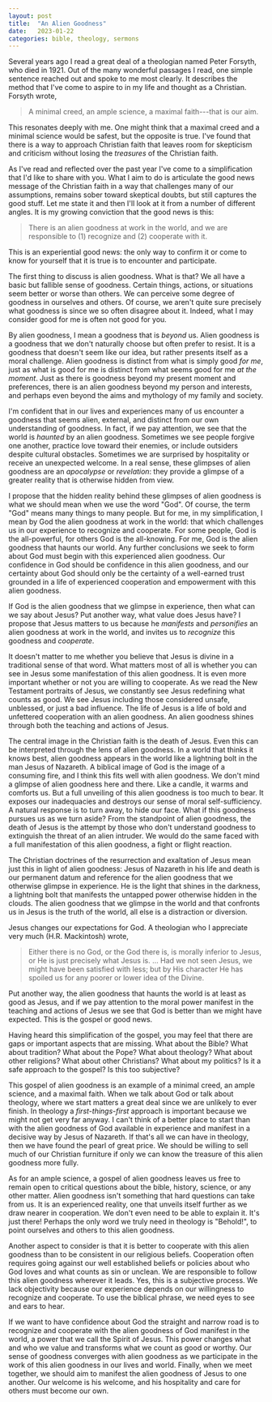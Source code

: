 ```yaml
---
layout: post
title:  "An Alien Goodness"
date:   2023-01-22
categories: bible, theology, sermons
---
```


Several years ago I read a great deal of a theologian named Peter Forsyth, who died in 1921. Out of the many wonderful passages I read, one simple sentence reached out and spoke to me most clearly. It describes the method that I've come to aspire to in my life and thought as a Christian. Forsyth wrote,

> A minimal creed, an ample science, a maximal faith---that is our aim. 

This resonates deeply with me. One might think that a maximal creed and a minimal science would be safest, but the opposite is true. I've found that there is a way to approach Christian faith that leaves room for skepticism and criticism without losing the *treasures* of the Christian faith. 

As I've read and reflected over the past year I've come to a simplification that I'd like to share with you. What I aim to do is articulate the good news message of the Christian faith in a way that challenges many of our assumptions, remains sober toward skeptical doubts, but still captures the good stuff. Let me state it and then I'll look at it from a number of different angles. It is my growing conviction that the good news is this: 

> There is an alien goodness at work in the world, and we are responsible to (1) recognize and (2) cooperate with it. 

This is an experiential good news: the only way to confirm it or come to know for yourself that it is true is to encounter and participate.

The first thing to discuss is alien goodness. What is that? We all have a basic but fallible sense of goodness. Certain things, actions, or situations seem better or worse than others. We can perceive some degree of goodness in ourselves and others. Of course, we aren't quite sure precisely what goodness is since we so often disagree about it. Indeed, what I may consider good for me is often not good for you. 

By alien goodness, I mean a goodness that is *beyond* us. Alien goodness is a goodness that we don't naturally choose but often prefer to resist. It is a goodness that doesn't seem like our idea, but rather presents itself as a moral challenge. Alien goodness is distinct from what is simply good *for me*, just as what is good for me is distinct from what seems good for me *at the moment*. Just as there is goodness beyond my present moment and preferences, there is an alien goodness beyond my person and interests, and perhaps even beyond the aims and mythology of my family and society. 

I'm confident that in our lives and experiences many of us encounter a goodness that seems alien, external, and distinct from our own understanding of goodness. In fact, if we pay attention, we see that the world is *haunted* by an alien goodness. Sometimes we see people forgive one another, practice love toward their enemies, or include outsiders despite cultural obstacles. Sometimes we are surprised by hospitality or receive an unexpected welcome. In a real sense, these glimpses of alien goodness are an *apocalypse* or *revelation*: they provide a glimpse of a greater reality that is otherwise hidden from view.  

I propose that the hidden reality behind these glimpses of alien goodness is what we should mean when we use the word "God". Of course, the term "God" means many things to many people. But for me, in my simplification, I mean by God the alien goodness at work in the world: that which challenges us in our experience to recognize and cooperate. For some people, God is the all-powerful, for others God is the all-knowing. For me, God is the alien goodness that haunts our world. Any further conclusions we seek to form about God must begin with this experienced alien goodness. Our confidence in God should be confidence in this alien goodness, and our certainty about God should only be the certainty of a well-earned trust grounded in a life of experienced cooperation and empowerment with this alien goodness. 

If God is the alien goodness that we glimpse in experience, then what can we say about Jesus? Put another way, what value does Jesus have? I propose that Jesus matters to us because he *manifests* and *personifies* an alien goodness at work in the world, and invites us to *recognize* this goodness and *cooperate*. 

It doesn't matter to me whether you believe that Jesus is divine in a traditional sense of that word. What matters most of all is whether you can see in Jesus some manifestation of this alien goodness. It is even more important whether or not you are willing to cooperate. As we read the New Testament portraits of Jesus, we constantly see Jesus redefining what counts as good. We see Jesus including those considered unsafe, unblessed, or just a bad influence. The life of Jesus is a life of bold and unfettered cooperation with an alien goodness. An alien goodness shines through both the teaching and actions of Jesus. 

The central image in the Christian faith is the death of Jesus. Even this can be interpreted through the lens of alien goodness. In a world that thinks it knows best, alien goodness appears in the world like a lightning bolt in the man Jesus of Nazareth. A biblical image of God is the image of a consuming fire, and I think this fits well with alien goodness. We don't mind a glimpse of alien goodness here and there. Like a candle, it warms and comforts us. But a full unveiling of this alien goodness is too much to bear. It exposes our inadequacies and destroys our sense of moral self-sufficiency. A natural response is to turn away, to hide our face. What if this goodness pursues us as we turn aside? From the standpoint of alien goodness, the death of Jesus is the attempt by those who don't understand goodness to extinguish the threat of an alien intruder. We would do the same faced with a full manifestation of this alien goodness, a fight or flight reaction. 

The Christian doctrines of the resurrection and exaltation of Jesus mean just this in light of alien goodness: Jesus of Nazareth in his life and death is our permanent datum and reference for the alien goodness that we otherwise glimpse in experience. He is the light that shines in the darkness, a lightning bolt that manifests the untapped power otherwise hidden in the clouds. The alien goodness that we glimpse in the world and that confronts us in Jesus is the truth of the world, all else is a distraction or diversion. 

Jesus changes our expectations for God. A theologian who I appreciate very much (H.R. Mackintosh) wrote, 

> Either there is no God, or the God there is, is morally inferior to Jesus, or He is just precisely what Jesus is. ... Had we not seen Jesus, we might have been satisfied with less; but by His character He has spoiled us for any poorer or lower idea of the Divine. 

Put another way, the alien goodness that haunts the world is at least as good as Jesus, and if we pay attention to the moral power manifest in the teaching and actions of Jesus we see that God is better than we might have expected. This is the gospel or good news. 

Having heard this simplification of the gospel, you may feel that there are gaps or important aspects that are missing. What about the Bible? What about tradition? What about the Pope? What about theology? What about other religions? What about other Christians? What about my politics? Is it a safe approach to the gospel? Is this too subjective?

This gospel of alien goodness is an example of a minimal creed, an ample science, and a maximal faith. When we talk about God or talk about theology, where we start matters a great deal since we are unlikely to ever finish. In theology a *first-things-first* approach is important because we might not get very far anyway. I can't think of a better place to start than with the alien goodness of God available in experience and manifest in a decisive way by Jesus of Nazareth. If that's all we can have in theology, then we have found the pearl of great price. We should be willing to sell much of our Christian furniture if only we can know the treasure of this alien goodness more fully. 

As for an ample science, a gospel of alien goodness leaves us free to remain open to critical questions about the bible, history, science, or any other matter. Alien goodness isn't something that hard questions can take from us. It is an experienced reality, one that unveils itself further as we draw nearer in cooperation. We don't even need to be able to explain it. It's just there! Perhaps the only word we truly need in theology is "Behold!", to point ourselves and others to this alien goodness. 

Another aspect to consider is that it is better to cooperate with this alien goodness than to be consistent in our religious beliefs. Cooperation often requires going against our well established beliefs or policies about who God loves and what counts as sin or unclean. We are responsible to follow this alien goodness wherever it leads. Yes, this is a subjective process. We lack objectivity because our experience depends on our willingness to recognize and cooperate. To use the biblical phrase, we need eyes to see and ears to hear. 

If we want to have confidence about God the straight and narrow road is to recognize and cooperate with the alien goodness of God manifest in the world, a power that we call the Spirit of Jesus. This power changes what and who we value and transforms what we count as good or worthy. Our sense of goodness converges with alien goodness as we participate in the work of this alien goodness in our lives and world. Finally, when we meet together, we should aim to manifest the alien goodness of Jesus to one another. Our welcome is his welcome, and his hospitality and care for others must become our own. 
